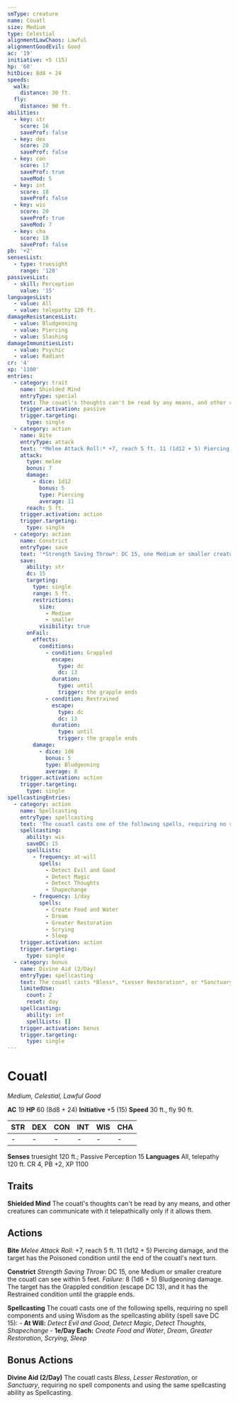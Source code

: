 ```yaml
---
smType: creature
name: Couatl
size: Medium
type: Celestial
alignmentLawChaos: Lawful
alignmentGoodEvil: Good
ac: '19'
initiative: +5 (15)
hp: '60'
hitDice: 8d8 + 24
speeds:
  walk:
    distance: 30 ft.
  fly:
    distance: 90 ft.
abilities:
  - key: str
    score: 16
    saveProf: false
  - key: dex
    score: 20
    saveProf: false
  - key: con
    score: 17
    saveProf: true
    saveMod: 5
  - key: int
    score: 18
    saveProf: false
  - key: wis
    score: 20
    saveProf: true
    saveMod: 7
  - key: cha
    score: 18
    saveProf: false
pb: '+2'
sensesList:
  - type: truesight
    range: '120'
passivesList:
  - skill: Perception
    value: '15'
languagesList:
  - value: All
  - value: telepathy 120 ft.
damageResistancesList:
  - value: Bludgeoning
  - value: Piercing
  - value: Slashing
damageImmunitiesList:
  - value: Psychic
  - value: Radiant
cr: '4'
xp: '1100'
entries:
  - category: trait
    name: Shielded Mind
    entryType: special
    text: The couatl's thoughts can't be read by any means, and other creatures can communicate with it telepathically only if it allows them.
    trigger.activation: passive
    trigger.targeting:
      type: single
  - category: action
    name: Bite
    entryType: attack
    text: '*Melee Attack Roll:* +7, reach 5 ft. 11 (1d12 + 5) Piercing damage, and the target has the Poisoned condition until the end of the couatl''s next turn.'
    attack:
      type: melee
      bonus: 7
      damage:
        - dice: 1d12
          bonus: 5
          type: Piercing
          average: 11
      reach: 5 ft.
    trigger.activation: action
    trigger.targeting:
      type: single
  - category: action
    name: Constrict
    entryType: save
    text: '*Strength Saving Throw*: DC 15, one Medium or smaller creature the couatl can see within 5 feet. *Failure:*  8 (1d6 + 5) Bludgeoning damage. The target has the Grappled condition (escape DC 13), and it has the Restrained condition until the grapple ends.'
    save:
      ability: str
      dc: 15
      targeting:
        type: single
        range: 5 ft.
        restrictions:
          size:
            - Medium
            - smaller
          visibility: true
      onFail:
        effects:
          conditions:
            - condition: Grappled
              escape:
                type: dc
                dc: 13
              duration:
                type: until
                trigger: the grapple ends
            - condition: Restrained
              escape:
                type: dc
                dc: 13
              duration:
                type: until
                trigger: the grapple ends
        damage:
          - dice: 1d6
            bonus: 5
            type: Bludgeoning
            average: 8
    trigger.activation: action
    trigger.targeting:
      type: single
spellcastingEntries:
  - category: action
    name: Spellcasting
    entryType: spellcasting
    text: 'The couatl casts one of the following spells, requiring no spell components and using Wisdom as the spellcasting ability (spell save DC 15): - **At Will:** *Detect Evil and Good*, *Detect Magic*, *Detect Thoughts*, *Shapechange* - **1e/Day Each:** *Create Food and Water*, *Dream*, *Greater Restoration*, *Scrying*, *Sleep*'
    spellcasting:
      ability: wis
      saveDC: 15
      spellLists:
        - frequency: at-will
          spells:
            - Detect Evil and Good
            - Detect Magic
            - Detect Thoughts
            - Shapechange
        - frequency: 1/day
          spells:
            - Create Food and Water
            - Dream
            - Greater Restoration
            - Scrying
            - Sleep
    trigger.activation: action
    trigger.targeting:
      type: single
  - category: bonus
    name: Divine Aid (2/Day)
    entryType: spellcasting
    text: The couatl casts *Bless*, *Lesser Restoration*, or *Sanctuary*, requiring no spell components and using the same spellcasting ability as Spellcasting.
    limitedUse:
      count: 2
      reset: day
    spellcasting:
      ability: int
      spellLists: []
    trigger.activation: bonus
    trigger.targeting:
      type: single
---
```


# Couatl
*Medium, Celestial, Lawful Good*

**AC** 19
**HP** 60 (8d8 + 24)
**Initiative** +5 (15)
**Speed** 30 ft., fly 90 ft.

| STR | DEX | CON | INT | WIS | CHA |
| --- | --- | --- | --- | --- | --- |
| - | - | - | - | - | - |

**Senses** truesight 120 ft.; Passive Perception 15
**Languages** All, telepathy 120 ft.
CR 4, PB +2, XP 1100

## Traits

**Shielded Mind**
The couatl's thoughts can't be read by any means, and other creatures can communicate with it telepathically only if it allows them.

## Actions

**Bite**
*Melee Attack Roll:* +7, reach 5 ft. 11 (1d12 + 5) Piercing damage, and the target has the Poisoned condition until the end of the couatl's next turn.

**Constrict**
*Strength Saving Throw*: DC 15, one Medium or smaller creature the couatl can see within 5 feet. *Failure:*  8 (1d6 + 5) Bludgeoning damage. The target has the Grappled condition (escape DC 13), and it has the Restrained condition until the grapple ends.

**Spellcasting**
The couatl casts one of the following spells, requiring no spell components and using Wisdom as the spellcasting ability (spell save DC 15): - **At Will:** *Detect Evil and Good*, *Detect Magic*, *Detect Thoughts*, *Shapechange* - **1e/Day Each:** *Create Food and Water*, *Dream*, *Greater Restoration*, *Scrying*, *Sleep*

## Bonus Actions

**Divine Aid (2/Day)**
The couatl casts *Bless*, *Lesser Restoration*, or *Sanctuary*, requiring no spell components and using the same spellcasting ability as Spellcasting.

